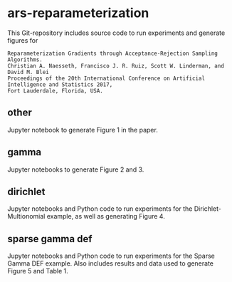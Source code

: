 # ars-reparameterization
This Git-repository includes source code to run experiments and generate figures for
```
Reparameterization Gradients through Acceptance-Rejection Sampling Algorithms.
Christian A. Naesseth, Francisco J. R. Ruiz, Scott W. Linderman, and David M. Blei
Proceedings of the 20th International Conference on Artificial Intelligence and Statistics 2017,
Fort Lauderdale, Florida, USA.
```
## other
Jupyter notebook  to generate Figure 1 in the paper.

## gamma
Jupyter notebooks to generate Figure 2 and 3.

## dirichlet
Jupyter notebooks and Python code to run experiments for the Dirichlet-Multionomial example, as well as generating Figure 4.

## sparse gamma def
Jupyter notebooks and Python code to run experiments for the Sparse Gamma DEF example. Also includes results and data used to generate Figure 5 and Table 1.
